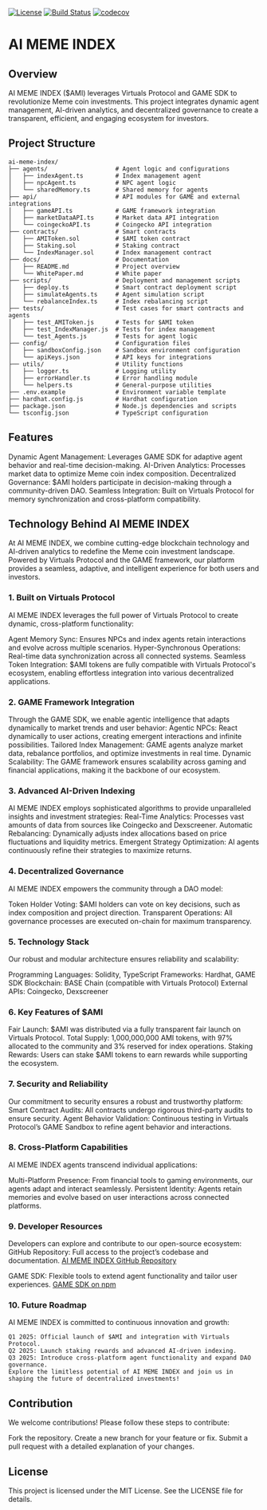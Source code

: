 [![License](https://img.shields.io/badge/License-MIT-blue.svg)](https://opensource.org/licenses/MIT)
[![Build Status](https://img.shields.io/badge/build-passing-brightgreen.svg)]()  [![codecov](https://codecov.io/gh/YOUR_GITHUB_USERNAME/AI-Meme-Index/branch/main/graph/badge.svg?token=YOUR_CODECOV_TOKEN)]()
# AI MEME INDEX

## Overview
AI MEME INDEX ($AMI) leverages Virtuals Protocol and GAME SDK to revolutionize Meme coin investments. This project integrates dynamic agent management, AI-driven analytics, and decentralized governance to create a transparent, efficient, and engaging ecosystem for investors.

## Project Structure

```
ai-meme-index/
├── agents/                   # Agent logic and configurations
│   ├── indexAgent.ts         # Index management agent
│   ├── npcAgent.ts           # NPC agent logic
│   └── sharedMemory.ts       # Shared memory for agents
├── api/                      # API modules for GAME and external integrations
│   ├── gameAPI.ts            # GAME framework integration
│   ├── marketDataAPI.ts      # Market data API integration
│   └── coingeckoAPI.ts       # Coingecko API integration
├── contracts/                # Smart contracts
│   ├── AMIToken.sol          # $AMI token contract
│   ├── Staking.sol           # Staking contract
│   └── IndexManager.sol      # Index management contract
├── docs/                     # Documentation
│   ├── README.md             # Project overview
│   └── WhitePaper.md         # White paper
├── scripts/                  # Deployment and management scripts
│   ├── deploy.ts             # Smart contract deployment script
│   ├── simulateAgents.ts     # Agent simulation script
│   └── rebalanceIndex.ts     # Index rebalancing script
├── tests/                    # Test cases for smart contracts and agents
│   ├── test_AMIToken.js      # Tests for $AMI token
│   ├── test_IndexManager.js  # Tests for index management
│   └── test_Agents.js        # Tests for agent logic
├── config/                   # Configuration files
│   ├── sandboxConfig.json    # Sandbox environment configuration
│   └── apiKeys.json          # API keys for integrations
├── utils/                    # Utility functions
│   ├── logger.ts             # Logging utility
│   ├── errorHandler.ts       # Error handling module
│   └── helpers.ts            # General-purpose utilities
├── .env.example              # Environment variable template
├── hardhat.config.js         # Hardhat configuration
├── package.json              # Node.js dependencies and scripts
└── tsconfig.json             # TypeScript configuration
```
## Features
Dynamic Agent Management: Leverages GAME SDK for adaptive agent behavior and real-time decision-making.
AI-Driven Analytics: Processes market data to optimize Meme coin index composition.
Decentralized Governance: $AMI holders participate in decision-making through a community-driven DAO.
Seamless Integration: Built on Virtuals Protocol for memory synchronization and cross-platform compatibility.

## Technology Behind AI MEME INDEX
At AI MEME INDEX, we combine cutting-edge blockchain technology and AI-driven analytics to redefine the Meme coin investment landscape. Powered by Virtuals Protocol and the GAME framework, our platform provides a seamless, adaptive, and intelligent experience for both users and investors.

### 1. Built on Virtuals Protocol
AI MEME INDEX leverages the full power of Virtuals Protocol to create dynamic, cross-platform functionality:

Agent Memory Sync: Ensures NPCs and index agents retain interactions and evolve across multiple scenarios.
Hyper-Synchronous Operations: Real-time data synchronization across all connected systems.
Seamless Token Integration: $AMI tokens are fully compatible with Virtuals Protocol's ecosystem, enabling effortless integration into various decentralized applications.

### 2. GAME Framework Integration
Through the GAME SDK, we enable agentic intelligence that adapts dynamically to market trends and user behavior:
Agentic NPCs: React dynamically to user actions, creating emergent interactions and infinite possibilities.
Tailored Index Management: GAME agents analyze market data, rebalance portfolios, and optimize investments in real time.
Dynamic Scalability: The GAME framework ensures scalability across gaming and financial applications, making it the backbone of our ecosystem.

### 3. Advanced AI-Driven Indexing
AI MEME INDEX employs sophisticated algorithms to provide unparalleled insights and investment strategies:
Real-Time Analytics: Processes vast amounts of data from sources like Coingecko and Dexscreener.
Automatic Rebalancing: Dynamically adjusts index allocations based on price fluctuations and liquidity metrics.
Emergent Strategy Optimization: AI agents continuously refine their strategies to maximize returns.

### 4. Decentralized Governance
AI MEME INDEX empowers the community through a DAO model:

Token Holder Voting: $AMI holders can vote on key decisions, such as index composition and project direction.
Transparent Operations: All governance processes are executed on-chain for maximum transparency.

### 5. Technology Stack
Our robust and modular architecture ensures reliability and scalability:

Programming Languages: Solidity, TypeScript
Frameworks: Hardhat, GAME SDK
Blockchain: BASE Chain (compatible with Virtuals Protocol)
External APIs: Coingecko, Dexscreener

### 6. Key Features of $AMI
Fair Launch: $AMI was distributed via a fully transparent fair launch on Virtuals Protocol.
Total Supply: 1,000,000,000 AMI tokens, with 97% allocated to the community and 3% reserved for index operations.
Staking Rewards: Users can stake $AMI tokens to earn rewards while supporting the ecosystem.

### 7. Security and Reliability
Our commitment to security ensures a robust and trustworthy platform:
Smart Contract Audits: All contracts undergo rigorous third-party audits to ensure security.
Agent Behavior Validation: Continuous testing in Virtuals Protocol’s GAME Sandbox to refine agent behavior and interactions.

### 8. Cross-Platform Capabilities
AI MEME INDEX agents transcend individual applications:

Multi-Platform Presence: From financial tools to gaming environments, our agents adapt and interact seamlessly.
Persistent Identity: Agents retain memories and evolve based on user interactions across connected platforms.

### 9. Developer Resources
Developers can explore and contribute to our open-source ecosystem:
GitHub Repository: Full access to the project’s codebase and documentation.
[AI MEME INDEX GitHub Repository](https://github.com/aimemeindex/ai-meme-index/tree/main)

GAME SDK: Flexible tools to extend agent functionality and tailor user experiences.
[GAME SDK on npm](https://www.npmjs.com/package/@virtuals-protocol/game)

### 10. Future Roadmap
AI MEME INDEX is committed to continuous innovation and growth:

```
Q1 2025: Official launch of $AMI and integration with Virtuals Protocol.
Q2 2025: Launch staking rewards and advanced AI-driven indexing.
Q3 2025: Introduce cross-platform agent functionality and expand DAO governance.
Explore the limitless potential of AI MEME INDEX and join us in shaping the future of decentralized investments!
```


## Contribution
We welcome contributions! Please follow these steps to contribute:

Fork the repository.
Create a new branch for your feature or fix.
Submit a pull request with a detailed explanation of your changes.

## License
This project is licensed under the MIT License. See the LICENSE file for details.


